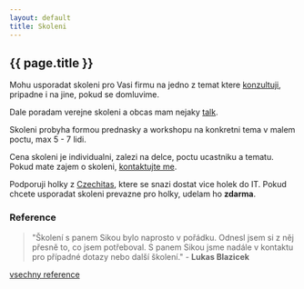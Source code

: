 ```yaml
---
layout: default
title: Skoleni
---
```


## {{ page.title }}

Mohu usporadat skoleni pro Vasi firmu na jedno z temat ktere [konzultuji](/konzultace/), pripadne i na jine, pokud se domluvime.

Dale poradam verejne skoleni a obcas mam nejaky [talk](/talks/).

Skoleni probyha formou prednasky a workshopu na konkretni tema v malem poctu, max 5 - 7 lidi.

Cena skoleni je individualni, zalezi na delce, poctu ucastniku a tematu. Pokud mate zajem o skoleni, [kontaktujte me](/contact.html).

Podporuji holky z [Czechitas](http://czechitas.cz), ktere se snazi dostat vice holek do IT. Pokud chcete usporadat skoleni prevazne pro holky, udelam ho __zdarma__.

### Reference

> "Školení s panem Sikou bylo naprosto v pořádku. Odnesl jsem si z něj přesně to, co jsem potřeboval. S panem Sikou jsme nadále v kontaktu pro případné dotazy nebo další školení." - __Lukas Blazicek__

[vsechny reference](/references.html)

